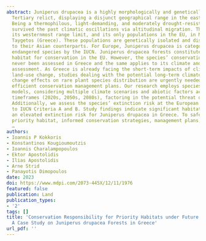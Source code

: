 ```yaml
---
abstract: Juniperus drupacea is a highly morphologically and genetically differentiated
  Tertiary relict, displaying a disjunct geographical range in the eastern Mediterranean.
  Being a thermophilous, light-demanding, and moderately drought-resistant tree, it
  survived the past climatic oscillations via altitudinal migration. The species has
  its westernmost range limit, and its only populations in the EU, in Mts Parnon and
  Taygetos (Greece). These populations are genetically isolated and distinct compared
  to their Asian counterparts. For Europe, Juniperus drupacea is categorized as an
  endangered species by the IUCN. Juniperus drupacea forests constitute a priority
  habitat for conservation in the EU. However, the species’ conservation status has
  never been assessed in Greece and the same applies to its climate and land-use change
  assessment. As Greece is already facing the short-term impacts of climate- and human-induced
  land-use change, studies dealing with the potential long-term climate- and land-use
  change effects on rare plant species distribution are urgently needed to implement
  efficient conservation management plans. Our research employs species distribution
  models, considering multiple climate scenarios and abiotic factors across different
  timeframes (2020s, 2050s, 2080s), factoring in the potential threat of forest fires.
  Additionally, we assess the species’ extinction risk at the European level, according
  to IUCN Criteria A and B. Study findings indicate significant habitat changes and
  an elevated extinction risk for Juniperus drupacea in Greece. To safeguard this
  priority habitat, informed conservation strategies, management plans, and policy
  …
authors:
- Ioannis P Kokkoris
- Konstantinos Kougioumoutzis
- Ioannis Charalampopoulos
- Ektor Apostolidis
- Ilias Apostolidis
- Arne Strid
- Panayotis Dimopoulos
date: 2023
doi: https://www.mdpi.com/2073-445X/12/11/1976
featured: false
publication: Land
publication_types:
- '2'
tags: []
title: 'Conservation Responsibility for Priority Habitats under Future Climate Conditions:
  A Case Study on Juniperus drupacea Forests in Greece'
url_pdf: ''
---
```

